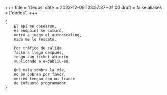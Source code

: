 +++
title = 'Dedós'
date = 2023-12-09T23:57:37+01:00
draft = false
aliases = ['dedos']
+++

	{
		El api me dosearon,
		el endpoint se saturó,
		entró a juego el autoescaling,
		nada me lo rescató.
	
		Por tráfico de salida
		factura llegó después,
		tengo aún ticket abierto
		suplicando a e-dabliu-és.
	
		Qué mala sombra la mía,
		no me cobren por favor,
		merced tengan con mi trance
		de infausto programador.
	}
